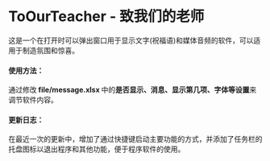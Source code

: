 # ToOurTeacher - 致我们的老师
这是一个在打开时可以弹出窗口用于显示文字(祝福语)和媒体音频的软件，可以适用于制造氛围和惊喜。
#### 使用方法：
通过修改<strong> file/message.xlsx </strong>中的<strong>是否显示、消息、显示第几项、字体等设置</strong>来调节软件内容。
#### 更新日志：  
在最近一次的更新中，增加了通过快捷键启动主要功能的方式，并添加了任务栏的托盘图标以退出程序和其他功能，便于程序软件的使用。

